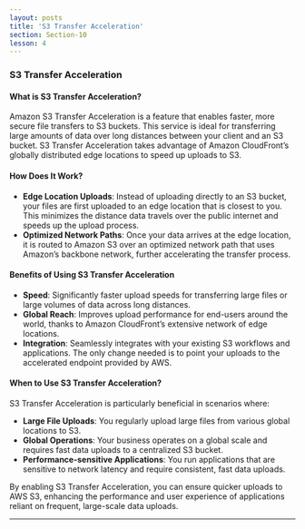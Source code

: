 ```yaml
---
layout: posts
title: 'S3 Transfer Acceleration'
section: Section-10
lesson: 4
---
```


### S3 Transfer Acceleration

#### What is S3 Transfer Acceleration?

Amazon S3 Transfer Acceleration is a feature that enables faster, more secure file transfers to S3 buckets. This service is ideal for transferring large amounts of data over long distances between your client and an S3 bucket. S3 Transfer Acceleration takes advantage of Amazon CloudFront’s globally distributed edge locations to speed up uploads to S3.

<!-- pagebreak -->

#### How Does It Work?

- **Edge Location Uploads**: Instead of uploading directly to an S3 bucket, your files are first uploaded to an edge location that is closest to you. This minimizes the distance data travels over the public internet and speeds up the upload process.
- **Optimized Network Paths**: Once your data arrives at the edge location, it is routed to Amazon S3 over an optimized network path that uses Amazon’s backbone network, further accelerating the transfer process.

<!-- pagebreak -->

#### Benefits of Using S3 Transfer Acceleration

- **Speed**: Significantly faster upload speeds for transferring large files or large volumes of data across long distances.
- **Global Reach**: Improves upload performance for end-users around the world, thanks to Amazon CloudFront’s extensive network of edge locations.
- **Integration**: Seamlessly integrates with your existing S3 workflows and applications. The only change needed is to point your uploads to the accelerated endpoint provided by AWS.

<!-- pagebreak -->

#### When to Use S3 Transfer Acceleration?

S3 Transfer Acceleration is particularly beneficial in scenarios where:

- **Large File Uploads**: You regularly upload large files from various global locations to S3.
- **Global Operations**: Your business operates on a global scale and requires fast data uploads to a centralized S3 bucket.
- **Performance-sensitive Applications**: You run applications that are sensitive to network latency and require consistent, fast data uploads.

By enabling S3 Transfer Acceleration, you can ensure quicker uploads to AWS S3, enhancing the performance and user experience of applications reliant on frequent, large-scale data uploads.

---
